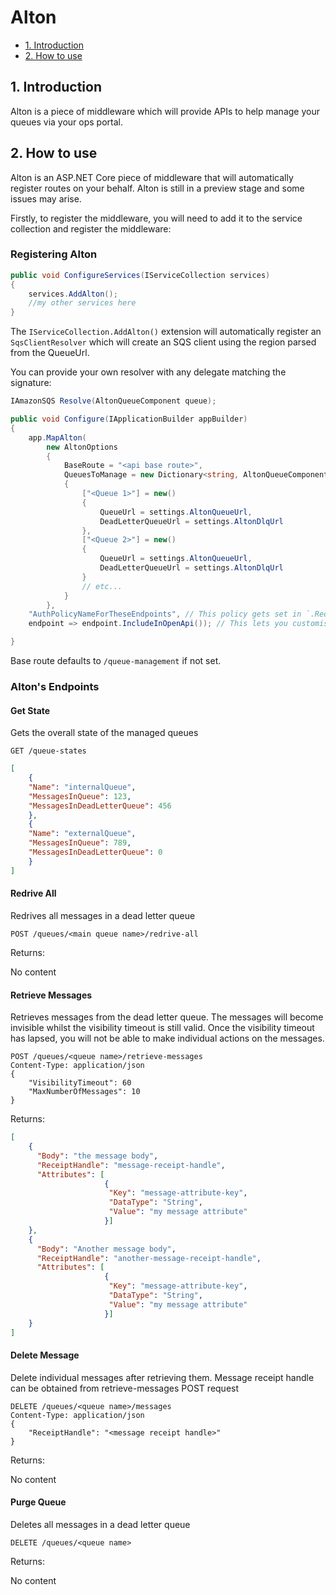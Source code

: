 # Alton

- [1. Introduction](#1-introduction)
- [2. How to use](#2-how-to-use)

## 1. Introduction

Alton is a piece of middleware which will provide APIs to help manage your queues via your ops portal.

## 2. How to use 

Alton is an ASP.NET Core piece of middleware that will automatically register routes on your behalf.
Alton is still in a preview stage and some issues may arise.

Firstly, to register the middleware, you will need to add it to the service collection and register the middleware:

### Registering Alton

```c#
public void ConfigureServices(IServiceCollection services)
{
    services.AddAlton();
    //my other services here
}
```

The `IServiceCollection.AddAlton()` extension will automatically register an `SqsClientResolver` which will create an SQS client using the region parsed from the QueueUrl.

You can provide your own resolver with any delegate matching the signature:

```c#
IAmazonSQS Resolve(AltonQueueComponent queue);
```

```c#
public void Configure(IApplicationBuilder appBuilder)
{
    app.MapAlton(
        new AltonOptions
        {
            BaseRoute = "<api base route>",
            QueuesToManage = new Dictionary<string, AltonQueueComponent>
            {
                ["<Queue 1>"] = new()
                {
                    QueueUrl = settings.AltonQueueUrl,
                    DeadLetterQueueUrl = settings.AltonDlqUrl
                },
                ["<Queue 2>"] = new()
                {
                    QueueUrl = settings.AltonQueueUrl,
                    DeadLetterQueueUrl = settings.AltonDlqUrl
                }
                // etc...
            }
        },
    "AuthPolicyNameForTheseEndpoints", // This policy gets set in `.RequireAuthorization()`
    endpoint => endpoint.IncludeInOpenApi()); // This lets you customise the endpoints further

}
```

Base route defaults to `/queue-management` if not set.

### Alton's Endpoints

#### Get State

Gets the overall state of the managed queues

```http request
GET /queue-states
```

```json
[
    { 
    "Name": "internalQueue",
    "MessagesInQueue": 123,
    "MessagesInDeadLetterQueue": 456
    },
    { 
    "Name": "externalQueue",
    "MessagesInQueue": 789,
    "MessagesInDeadLetterQueue": 0
    }
]
```

#### Redrive All

Redrives all messages in a dead letter queue

```http request
POST /queues/<main queue name>/redrive-all
```

Returns:

No content

#### Retrieve Messages

Retrieves messages from the dead letter queue. The messages will become invisible whilst the visibility timeout is still valid. Once the visibility timeout has lapsed, you will not be able to make individual actions on the messages.

```http request
POST /queues/<queue name>/retrieve-messages
Content-Type: application/json
{
    "VisibilityTimeout": 60
    "MaxNumberOfMessages": 10
}
``` 

Returns:

```json
[
    {
      "Body": "the message body",
      "ReceiptHandle": "message-receipt-handle",
      "Attributes": [
                     {
                      "Key": "message-attribute-key",
                      "DataType": "String",
                      "Value": "my message attribute"
                     }]   
    },
    {
      "Body": "Another message body",
      "ReceiptHandle": "another-message-receipt-handle",
      "Attributes": [
                     {
                      "Key": "message-attribute-key",
                      "DataType": "String",
                      "Value": "my message attribute"
                     }]   
    }
]
```

#### Delete Message

Delete individual messages after retrieving them. Message receipt handle can be obtained from retrieve-messages POST request

```http request
DELETE /queues/<queue name>/messages
Content-Type: application/json
{
    "ReceiptHandle": "<message receipt handle>"
}
```

Returns:

No content

#### Purge Queue

Deletes all messages in a dead letter queue

```http request
DELETE /queues/<queue name>
```

Returns: 

No content
